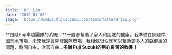 ```yaml
---
title: 'Dr. Liu'
date: '2019-01-05'
image: 'https://media.fujisuzuki.com/team/title/drliu.png'
---
```

**跟隨Fuji卓越團隊的系統，**一直都幫助了家人和朋友的健康，我準備在開發中國天地市場，未來我還會開發國際市場，我相信很快就可以幫助更多人的亞健康的問題，時間自由，財富自由.. **多謝 Fuji Suzuki的用心良苦的教導！**